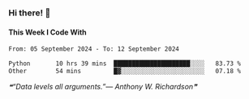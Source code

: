 ### Hi there! 👋

#### This Week I Code With
<!--START_SECTION:waka-->

```txt
From: 05 September 2024 - To: 12 September 2024

Python       10 hrs 39 mins  █████████████████████░░░░   83.73 %
Other        54 mins         █▓░░░░░░░░░░░░░░░░░░░░░░░   07.18 %
```

<!--END_SECTION:waka-->

<!--STARTS_HERE_QUOTE_README-->
<i>❝“Data levels all arguments.”— Anthony W. Richardson❞</i>
<!--ENDS_HERE_QUOTE_README-->
